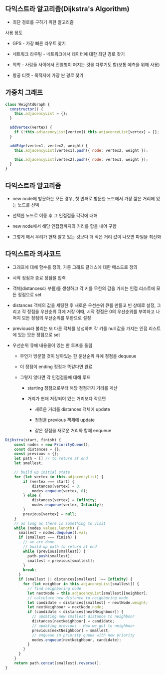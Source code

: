 ## 다익스트라 알고리즘(Dijkstra's Algorithm)

- 최단 경로를 구하기 위한 알고리즘

사용 용도

- GPS - 가장 빠른 라우트 찾기

- 네트워크 라우팅 - 네트워크에서 데이터에 대한 최단 경로 찾기

- 의학 - 사람들 사이에서 전염병이 퍼지는 것을 다루기도 함(보통 예측을 위해 사용)

- 항공 티켓 - 목적지에 가장 싼 경로 찾기

## 가중치 그래프

```js
class WeightdGraph {
  constructor() {
    this.adjacencyList = {};
  }

  addVertex(vertex) {
    if (!this.adjacencyList[vertex]) this.adjacencyList[vertex] = [];
  }

  addEdge(vertex1, vertex2, weight) {
    this.adjacencyList[vertex1].push({ node: vertex2, weight });

    this.adjacencyList[vertex2].push({ node: vertex1, weight });
  }
}
```

## 다익스트라 알고리즘

- new node에 방문하는 모든 경우, 첫 번째로 방문한 노드에서 가장 짧은 거리에 있는 노드를 선택

- 선택한 노드로 이동 후 그 인접점들 각각에 대해

- new node에서 해당 인접점까지의 거리를 합을 내어 구함

- 그렇게 해서 우리가 현재 알고 있는 것보다 더 작은 거리 값이 나오면 파일을 최신화

## 다익스트라 의사코드

- 그래프에 대해 함수를 정의, 가중 그래프 클래스에 대한 메소드로 정의

- 시작 정점과 종료 정점을 입력

- 객체(distances라 부름)를 생성하고 각 키를 무한의 값을 가지는 인접 리스트에 모든 정점으로 set

- distances 객체의 값을 세팅한 후 새로운 우선순위 큐를 만들고 빈 상태로 설정, 그리고 각 정점을 우선순위 큐에 저장 이때, 시작 정점은 0의 우선순위를 부여하고 나머지 모든 정점의 우선순위를 무한으로 설정

- previous라 불리는 또 다른 객체를 생성하며 각 키를 null 값을 가지는 인접 리스트에 있는 모든 정점으로 set

- 우선순위 큐에 내용물이 있는 한 루프를 돌림

  - 무언가 방문할 것이 남아있는 한 운선순위 큐에 정점을 dequeue

  - 이 정점이 ending 정점과 똑같다면 완료

  - 그렇지 않다면 각 인접점들에 대해 루프

    - starting 정점으로부터 해당 정점까지 거리를 계산

    - 거리가 현재 저장되어 있는 거리보다 작으면

      - 새로운 거리를 distances 객체에 update

      - 정점을 previous 객체에 update

      - 같은 정점을 새로운 거리와 함께 enqueue

```js
Dijkstra(start, finish) {
    const nodes = new PriorityQueue();
    const distances = {};
    const previous = {};
    let path = [] // to return at end
    let smallest;

    // build up initial state
    for (let vertex in this.adjacencyList) {
        if (vertex === start) {
            distances[vertex] = 0;
            nodes.enqueue(vertex, 0);
        } else {
            distances[vertex] = Infinity;
            nodes.enqueue(vertex, Infinity);
        }
        previous[vertex] = null;
    }
    // as long as there is something to visit
    while (nodes.values.length) {
      smallest = nodes.dequeue().val;
      if (smallest === finish) {
        // we are done
        // build up path to return at end
        while (previous[smallest]) {
          path.push(smallest);
          smallest = previous[smallest];
        }
        break;
      }
      if (smallest || distances[smallest] !== Infinity) {
        for (let neighbor in this.adjacencyList[smallest]) {
          // find neighboring node
          let nextNode = this.adjacencyList[smallest][neighbor];
          // calculate new distance to neighboring node
          let candidate = distances[smallest] + nextNode.weight;
          let nextNeighboor = nextNode.node;
          if (candidate < distances[nextNeighboor]) {
            // updating new smallest distance to neighboor
            distances[nextNeighboor] = candidate;
            // updating previous - How we got to neighboor
            previous[nextNeighboor] = smallest;
            // enqueue in priority queue with new priority
            nodes.enqueue(nextNeighboor, candidate);
          }
        }
      }
    }
    return path.concat(smallest).reverse();
}
```
